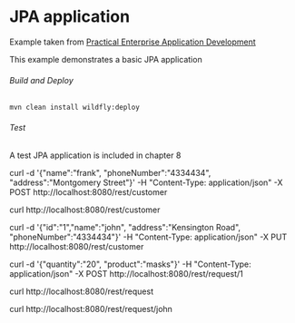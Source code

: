 JPA application
=====================================
Example taken from [Practical Enterprise Application Development](http://www.itbuzzpress.com/ebooks/java-ee-7-development-on-wildfly.html)

This example demonstrates a basic JPA application  

###### Build and Deploy
```shell
mvn clean install wildfly:deploy
```

###### Test
A test JPA application is included in chapter 8

curl -d '{"name":"frank", "phoneNumber":"4334434", "address":"Montgomery Street"}' -H "Content-Type: application/json" -X POST http://localhost:8080/rest/customer

curl http://localhost:8080/rest/customer

curl -d '{"id":"1","name":"john", "address":"Kensington Road", "phoneNumber":"4334434"}' -H "Content-Type: application/json" -X PUT http://localhost:8080/rest/customer

curl -d '{"quantity":"20", "product":"masks"}' -H "Content-Type: application/json" -X POST http://localhost:8080/rest/request/1

curl http://localhost:8080/rest/request

curl http://localhost:8080/rest/request/john

